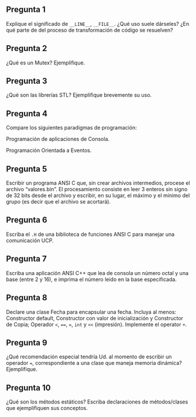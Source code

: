 ## Pregunta 1

Explique el significado de ``__LINE__``, ``__FILE__``. ¿Qué uso suele dárseles? ¿En qué parte de del proceso de transformación de código se resuelven?

## Pregunta 2
¿Qué es un Mutex? Ejemplifique.

## Pregunta 3
¿Qué son las librerías STL? Ejemplifique brevemente su uso.

## Pregunta 4
Compare los siguientes paradigmas de programación:

Programación de aplicaciones de Consola.

Programación Orientada a Eventos.

## Pregunta 5
Escribir un programa ANSI C que, sin crear archivos intermedios, procese el archivo “valores.bin”. El procesamiento consiste en leer 3 enteros sin signo de 32 bits desde el archivo y escribir, en su lugar, el máximo y el mínimo del grupo (es decir que el archivo se acortará).

## Pregunta 6
Escriba el ``.H`` de una biblioteca de funciones ANSI C para manejar una comunicación UCP.

## Pregunta 7
Escriba una aplicación ANSI C++ que lea de consola un número octal y una base (entre 2 y 16), e imprima el número leido en la base especificada.

## Pregunta 8
Declare una clase Fecha para encapsular una fecha. Incluya al menos: Constructor default, Constructor con valor de inicialización y Constructor de Copia; Operador ``<``, ``==``, ``=``, ``int`` y ``<<`` (impresión). Implemente el operator ``+``.

## Pregunta 9
¿Qué recomendación especial tendría Ud. al momento de escribir un operador ``=``, correspondiente a una clase que maneja memoria dinámica? Ejemplifique.

## Pregunta 10
¿Qué son los métodos estáticos? Escriba declaraciones de métodos/clases que ejemplifiquen sus conceptos.

